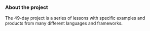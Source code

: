 ### About the project
The 49-day project is a series of lessons with specific examples and products from many different languages ​​and frameworks.
